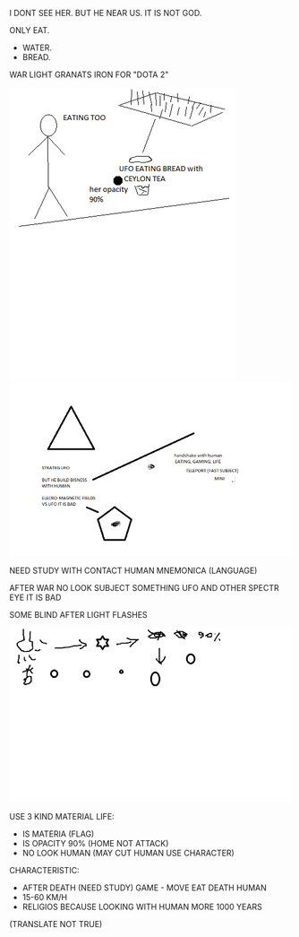 I DONT SEE HER. BUT HE NEAR US. IT IS NOT GOD. 

ONLY EAT.
- WATER.
- BREAD.

WAR LIGHT GRANATS IRON FOR "DOTA 2"

![UFO1](https://github.com/selecitevww/UFO-NEAR-HUMAN/blob/main/UFO.png)
![UFO2](https://github.com/selecitevww/UFO-NEAR-HUMAN/blob/main/123456.png)

NEED STUDY WITH CONTACT HUMAN
  MNEMONICA (LANGUAGE)

AFTER WAR
NO LOOK SUBJECT SOMETHING UFO AND OTHER SPECTR EYE
IT IS BAD 

SOME BLIND AFTER LIGHT FLASHES

![UFO3](https://github.com/selecitevww/UFO-NEAR-HUMAN/blob/main/123213123123123.png)

USE 3 KIND MATERIAL LIFE:
  - IS MATERIA (FLAG)
  - IS OPACITY 90% (HOME NOT ATTACK)
  - NO LOOK HUMAN (MAY CUT HUMAN USE CHARACTER)

CHARACTERISTIC:
  - AFTER DEATH (NEED STUDY) GAME - MOVE EAT DEATH HUMAN
  - 15-60 KM/H
  - RELIGIOS BECAUSE LOOKING WITH HUMAN MORE 1000 YEARS

(TRANSLATE NOT TRUE)
